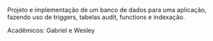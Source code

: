 Projeto e implementação de um banco de dados para uma aplicação, fazendo uso de triggers, tabelas audit, functions e indexação.

Acadêmicos:
Gabriel e Wesley
